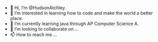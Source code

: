 - 👋 Hi, I’m @HudsonAtchley.
- 👀 I’m interested in learning how to code and make the world a better place.
- 🌱 I’m currently learning java through AP Computer Science A.
- 💞️ I’m looking to collaborate on ...
- 📫 How to reach me ...

<!---
HudsonAtchley/HudsonAtchley is a ✨ special ✨ repository because its `README.md` (this file) appears on your GitHub profile.
You can click the Preview link to take a look at your changes.
--->
